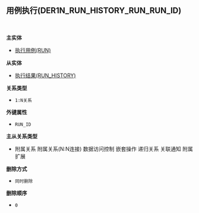 ## 用例执行(DER1N_RUN_HISTORY_RUN_RUN_ID) <!-- {docsify-ignore-all} -->



<br>
<p class="panel-title"><b>主实体</b></p>

* [执行用例(RUN)](module/TestMgmt/run)

<p class="panel-title"><b>从实体</b></p>

* [执行结果(RUN_HISTORY)](module/TestMgmt/run_history)

<p class="panel-title"><b>关系类型</b></p>

* `1:N关系`

<p class="panel-title"><b>外键属性</b></p>

* `RUN_ID`

<p class="panel-title"><b>主从关系类型</b></p>

* <i class="fa fa-check-square"/></i> 附属关系 <i class="fa fa-square"/></i> 附属关系(N:N连接) <i class="fa fa-square"/></i> 数据访问控制 <i class="fa fa-square"/></i> 嵌套操作 <i class="fa fa-square"/></i> 递归关系 <i class="fa fa-square"/></i> 关联通知 <i class="fa fa-square"/></i> 附属扩展

<p class="panel-title"><b>删除方式</b></p>

* `同时删除`

<p class="panel-title"><b>删除顺序</b></p>

* `0`
